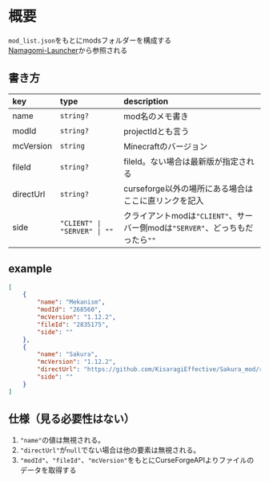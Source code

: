 # 概要

`mod_list.json`をもとにmodsフォルダーを構成する  
[Namagomi-Launcher](https://github.com/NamagomiNetwork/Namagomi-Launcher)から参照される

## 書き方
|key|type|description|
|:---|:---|:---|
|name|`string?`|mod名のメモ書き|
|modId|`string?`|projectIdとも言う|
|mcVersion|`string`|Minecraftのバージョン|
|fileId|`string?`|fileId。ない場合は最新版が指定される|
|directUrl|`string?`|curseforge以外の場所にある場合はここに直リンクを記入|
|side|`"CLIENT" \| "SERVER" \| ""`|クライアントmodは`"CLIENT"`、サーバー側modは`"SERVER"`、どっちもだったら`""`|


## example
```json
[
    {
        "name": "Mekanism",
        "modId": "268560",
        "mcVersion": "1.12.2",
        "fileId": "2835175",
        "side": ""
    },
    {
        "name": "Sakura",
        "mcVersion": "1.12.2",
        "directUrl": "https://github.com/KisaragiEffective/Sakura_mod/releases/download/1.0.8-1.12.2%2Bflavored.ksrg.4/Sakura-1.0.8-1.12.2+flavored.ksrg.4.jar",
        "side": ""
    }
]
```

## 仕様（見る必要性はない）
1. `"name"`の値は無視される。
2. `"directUrl"`が`null`でない場合は他の要素は無視される。
3. `"modId"`、`"fileId"`、`"mcVersion"`をもとにCurseForgeAPIよりファイルのデータを取得する